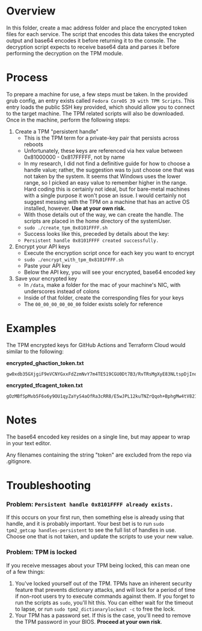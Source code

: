 # Overview
In this folder, create a mac address folder and place the encrypted token files for each service. The
script that encodes this data takes the encrypted output and base64 encodes
it before returning it to the console. The decryption script expects to 
receive base64 data and parses it before performing the decryption on the
TPM module.

# Process

To prepare a machine for use, a few steps must be taken. In the provided grub config, an entry exists called `Fedora CoreOS 39 with TPM Scripts`. This entry loads the public SSH key provided, which should allow you to connect to the target machine. The TPM related scripts will also be downloaded. Once in the machine, perform the following steps:

1. Create a TPM "persistent handle"
    - This is the TPM term for a private-key pair that persists across reboots
    - Unfortunately, these keys are referenced via hex value between 0x81000000 - 0x817FFFFF, not by name
    - In my research, I did not find a definitive guide for how to choose a handle value; rather, the suggestion was to just choose one that was not taken by the system. It seems that Windows uses the lower range, so I picked an easy value to remember higher in the range. Hard coding this is certainly not ideal, but for bare-metal machines with a single purpose it won't pose an issue. I would certainly not suggest messing with the TPM on a machine that has an active OS installed, however. **Use at your own risk.**
    - With those details out of the way, we can create the handle. The scripts are placed in the home directory of the systemUser.
    - `sudo ./create_tpm_0x8101FFFF.sh`
    - Success looks like this, preceded by details about the key:
    - `Persistent handle 0x8101FFFF created successfully.`
1. Encrypt your API keys
    - Execute the encryption script once for each key you want to encrypt
    - `sudo ./encrypt_with_tpm_0x8101FFFF.sh`
    - Paste your API key
    - Below the API key, you will see your encrypted, base64 encoded key
1. Save your encrypted key
    - In `/data`, make a folder for the mac of your machine's NIC, with underscores instead of colons
    - Inside of that folder, create the corresponding files for your keys
    - The `00_00_00_00_00_00` folder exists solely for reference

# Examples
The TPM encrypted keys for GitHub Actions and Terraform Cloud
would similar to the following:

**encrypted_ghaction_token.txt**
```
gw0xdb35GXjgiF9eVCNYGxxFdZzmNvY7m4TE519CGU0Dt7B3/RvTRsMgXyE83NLtspDjInqZQy04QfZVZwiS4V9oOkzI7McjahlUExYPmjI+DsgARm/rhA2gpeqz+BiTeuHM5ASDF7823648opXK/VueHTENiaxa+TeII615YHUmPfD5mi1GWcnpcTQhKa3K9CfrHO2e+ai2dZZdnjFrWp9dmy001amB+TZT5/aCvXr4OfGp6mMsH5z3kSYxcOLR9YLwRcvX5K/caNEnbA7wMFDu/qeYI234/BKJLHKLJHJKjrICz/ob/FXyYfxy39mOb+ocYsz/cj4Z09A==
```

**encrypted_tfcagent_token.txt**
```
gOzMBfSpMvb5F6o6y9OU1qyZaYyS4aOfRa3cRR8/E5wJPL12kuTNZrQqoh+BphgMw4tV82153685146a1asdfajhsdfjkNkrepDIPzDCezBar2h9uusnHMLajV3LmZ5emBhL1r4CcKdPSkRpfjtuR3eeltA+eXoEdfte3cdNq9Xk6GAv8/hvJpXpiajuhsdikjuhr234/wliIs8WCyXcDE6svq/CLjtQ0skBQlVkJYSZ6ILrT62Al6kEPhv6x9O5MRoobEkJo8pVXgW0JawJAlpRlPuMwX2ZQyqYmKQnmJkNR1ydpdxXRQ5qpGlrXv7w==
```

# Notes
The base64 encoded key resides on a single line, but may appear to wrap in your text editor.

Any filenames containing the string "token" are excluded from the repo via .gitignore.

# Troubleshooting

### Problem: `Persistent handle 0x8101FFFF already exists.`

If this occurs on your first run, then something else is already using that handle, and it is probably important. Your best bet is to run `sudo tpm2_getcap handles-persistent` to see the full list of handles in use. Choose one that is not taken, and update the scripts to use your new value.

### Problem: TPM is locked

If you receive messages about your TPM being locked, this can mean one of a few things:
1. You've locked yourself out of the TPM. TPMs have an inherent security feature that prevents dictionary attacks, and will lock for a period of time if non-root users try to execute commands against them. If you forget to run the scripts as `sudo`, you'll hit this. You can either wait for the timeout to lapse, or run `sudo tpm2_dictionarylockout -c` to free the lock.
1. Your TPM has a password set. If this is the case, you'll need to remove the TPM password in your BIOS. **Proceed at your own risk**.